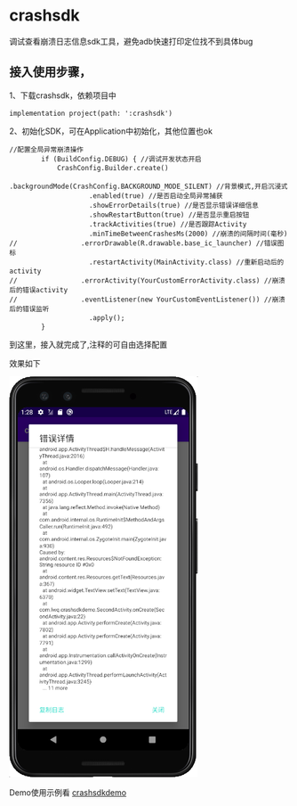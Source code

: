# crashsdk
调试查看崩溃日志信息sdk工具，避免adb快速打印定位找不到具体bug

## 接入使用步骤，
1、下载crashsdk，依赖项目中
```
implementation project(path: ':crashsdk')
```
2、初始化SDK，可在Application中初始化，其他位置也ok

```
//配置全局异常崩溃操作
        if (BuildConfig.DEBUG) { //调试开发状态开启
            CrashConfig.Builder.create()
                    .backgroundMode(CrashConfig.BACKGROUND_MODE_SILENT) //背景模式,开启沉浸式
                    .enabled(true) //是否启动全局异常捕获
                    .showErrorDetails(true) //是否显示错误详细信息
                    .showRestartButton(true) //是否显示重启按钮
                    .trackActivities(true) //是否跟踪Activity
                    .minTimeBetweenCrashesMs(2000) //崩溃的间隔时间(毫秒)
//                .errorDrawable(R.drawable.base_ic_launcher) //错误图标
                    .restartActivity(MainActivity.class) //重新启动后的activity
//                .errorActivity(YourCustomErrorActivity.class) //崩溃后的错误activity
//                .eventListener(new YourCustomEventListener()) //崩溃后的错误监听
                    .apply();
        }
```
到这里，接入就完成了,注释的可自由选择配置

效果如下

![image](https://github.com/LiWeiQiangAndroid/crashsdk/raw/master/png/WX20200419-012840.png)  


Demo使用示例看 [crashsdkdemo](https://github.com/LiWeiQiangAndroid/crashsdkdemo)

